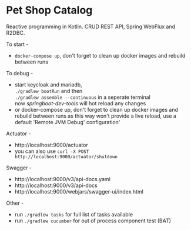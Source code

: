 # Pet Shop Catalog
Reactive programming in Kotlin. CRUD REST API, Spring WebFlux and R2DBC.

To start -
* `docker-compose up`, don't forget to clean up docker images and rebuild between runs

To debug -
* start keycloak and mariadb, <br>`./gradlew bootRun` and then <br>`./gradlew assemble --continuous` in a seperate terminal <br>now _springboot-dev-tools_ will hot reload any changes
* or docker-compose up, don't forget to clean up docker images and rebuild between runs as this way won't provide a live reload, use a default 'Remote JVM Debug' configuration'

Actuator -
* http://localhost:9000/actuator
* you can also use `curl -X POST http://localhost:9000/actuator/shutdown`

Swagger -
* http://localhost:9000/v3/api-docs.yaml
* http://localhost:9000/v3/api-docs
* http://localhost:9000/webjars/swagger-ui/index.html

Other -
* run `./gradlew tasks` for full list of tasks available
* run `./gradlew cucumber` for out of process component test (BAT)
